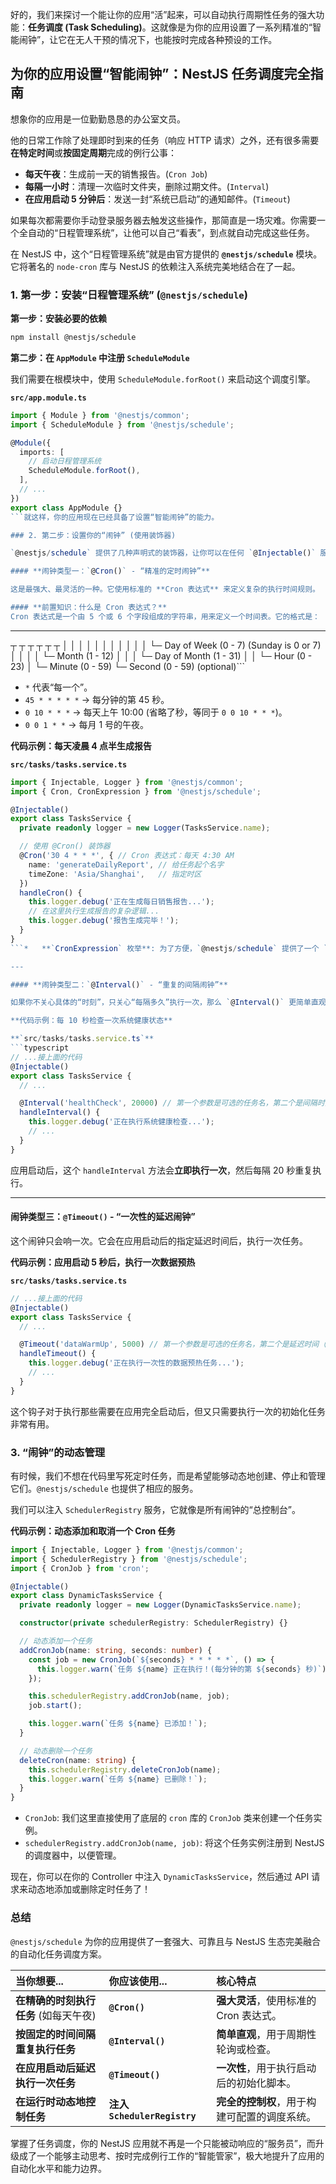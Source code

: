 好的，我们来探讨一个能让你的应用“活”起来，可以自动执行周期性任务的强大功能：**任务调度 (Task Scheduling)**。这就像是为你的应用设置了一系列精准的“智能闹钟”，让它在无人干预的情况下，也能按时完成各种预设的工作。

## 为你的应用设置“智能闹钟”：NestJS 任务调度完全指南

想象你的应用是一位勤勤恳恳的办公室文员。

他的日常工作除了处理即时到来的任务（响应 HTTP 请求）之外，还有很多需要**在特定时间**或**按固定周期**完成的例行公事：

- **每天午夜**：生成前一天的销售报告。(`Cron Job`)
- **每隔一小时**：清理一次临时文件夹，删除过期文件。(`Interval`)
- **在应用启动 5 分钟后**：发送一封“系统已启动”的通知邮件。(`Timeout`)

如果每次都需要你手动登录服务器去触发这些操作，那简直是一场灾难。你需要一个全自动的“日程管理系统”，让他可以自己“看表”，到点就自动完成这些任务。

在 NestJS 中，这个“日程管理系统”就是由官方提供的 **`@nestjs/schedule`** 模块。它将著名的 `node-cron` 库与 NestJS 的依赖注入系统完美地结合在了一起。

### 1. 第一步：安装“日程管理系统” (`@nestjs/schedule`)

**第一步：安装必要的依赖**

```bash
npm install @nestjs/schedule
```

**第二步：在 `AppModule` 中注册 `ScheduleModule`**

我们需要在根模块中，使用 `ScheduleModule.forRoot()` 来启动这个调度引擎。

**`src/app.module.ts`**

````typescript
import { Module } from '@nestjs/common';
import { ScheduleModule } from '@nestjs/schedule';

@Module({
  imports: [
    // 启动日程管理系统
    ScheduleModule.forRoot(),
  ],
  // ...
})
export class AppModule {}
```就这样，你的应用现在已经具备了设置“智能闹钟”的能力。

### 2. 第二步：设置你的“闹钟” (使用装饰器)

`@nestjs/schedule` 提供了几种声明式的装饰器，让你可以在任何 `@Injectable()` 服务的方法上，轻松地设置定时任务。

#### **闹钟类型一：`@Cron()` - “精准的定时闹钟”**

这是最强大、最灵活的一种。它使用标准的 **Cron 表达式** 来定义复杂的执行时间规则。

#### **前置知识：什么是 Cron 表达式？**
Cron 表达式是一个由 5 个或 6 个字段组成的字符串，用来定义一个时间表。它的格式是：
````

---

┬ ┬ ┬ ┬ ┬ ┬
│ │ │ │ │ │
│ │ │ │ │ └─ Day of Week (0 - 7) (Sunday is 0 or 7)
│ │ │ │ └─ Month (1 - 12)
│ │ │ └─ Day of Month (1 - 31)
│ │ └─ Hour (0 - 23)
│ └─ Minute (0 - 59)
└─ Second (0 - 59) (optional)```

- `*` 代表“每一个”。
- `45 * * * * *` -> 每分钟的第 45 秒。
- `0 10 * * *` -> 每天上午 10:00 (省略了秒，等同于 `0 0 10 * * *`)。
- `0 0 1 * *` -> 每月 1 号的午夜。

**代码示例：每天凌晨 4 点半生成报告**

**`src/tasks/tasks.service.ts`**

````typescript
import { Injectable, Logger } from '@nestjs/common';
import { Cron, CronExpression } from '@nestjs/schedule';

@Injectable()
export class TasksService {
  private readonly logger = new Logger(TasksService.name);

  // 使用 @Cron() 装饰器
  @Cron('30 4 * * *', { // Cron 表达式：每天 4:30 AM
    name: 'generateDailyReport', // 给任务起个名字
    timeZone: 'Asia/Shanghai',   // 指定时区
  })
  handleCron() {
    this.logger.debug('正在生成每日销售报告...');
    // 在这里执行生成报告的复杂逻辑...
    this.logger.debug('报告生成完毕！');
  }
}
```*   **`CronExpression` 枚举**: 为了方便，`@nestjs/schedule` 提供了一个 `CronExpression` 枚举，包含了一些常用的表达式，比如 `CronExpression.EVERY_30_SECONDS`。

---

#### **闹钟类型二：`@Interval()` - “重复的间隔闹钟”**

如果你不关心具体的“时刻”，只关心“每隔多久”执行一次，那么 `@Interval()` 更简单直观。

**代码示例：每 10 秒检查一次系统健康状态**

**`src/tasks/tasks.service.ts`**
```typescript
// ...接上面的代码
@Injectable()
export class TasksService {
  // ...

  @Interval('healthCheck', 20000) // 第一个参数是可选的任务名，第二个是间隔时间（毫秒）
  handleInterval() {
    this.logger.debug('正在执行系统健康检查...');
    // ...
  }
}
````

应用启动后，这个 `handleInterval` 方法会**立即执行一次**，然后每隔 20 秒重复执行。

---

#### **闹钟类型三：`@Timeout()` - “一次性的延迟闹钟”**

这个闹钟只会响一次。它会在应用启动后的指定延迟时间后，执行一次任务。

**代码示例：应用启动 5 秒后，执行一次数据预热**

**`src/tasks/tasks.service.ts`**

```typescript
// ...接上面的代码
@Injectable()
export class TasksService {
  // ...

  @Timeout('dataWarmUp', 5000) // 第一个参数是可选的任务名，第二个是延迟时间（毫秒）
  handleTimeout() {
    this.logger.debug('正在执行一次性的数据预热任务...');
    // ...
  }
}
```

这个钩子对于执行那些需要在应用完全启动后，但又只需要执行一次的初始化任务非常有用。

### 3. “闹钟”的动态管理

有时候，我们不想在代码里写死定时任务，而是希望能够动态地创建、停止和管理它们。`@nestjs/schedule` 也提供了相应的服务。

我们可以注入 `SchedulerRegistry` 服务，它就像是所有闹钟的“总控制台”。

**代码示例：动态添加和取消一个 Cron 任务**

```typescript
import { Injectable, Logger } from '@nestjs/common';
import { SchedulerRegistry } from '@nestjs/schedule';
import { CronJob } from 'cron';

@Injectable()
export class DynamicTasksService {
  private readonly logger = new Logger(DynamicTasksService.name);

  constructor(private schedulerRegistry: SchedulerRegistry) {}

  // 动态添加一个任务
  addCronJob(name: string, seconds: number) {
    const job = new CronJob(`${seconds} * * * * *`, () => {
      this.logger.warn(`任务 ${name} 正在执行！(每分钟的第 ${seconds} 秒)`);
    });

    this.schedulerRegistry.addCronJob(name, job);
    job.start();

    this.logger.warn(`任务 ${name} 已添加！`);
  }

  // 动态删除一个任务
  deleteCron(name: string) {
    this.schedulerRegistry.deleteCronJob(name);
    this.logger.warn(`任务 ${name} 已删除！`);
  }
}
```

- `CronJob`: 我们这里直接使用了底层的 `cron` 库的 `CronJob` 类来创建一个任务实例。
- `schedulerRegistry.addCronJob(name, job)`: 将这个任务实例注册到 NestJS 的调度器中，以便管理。

现在，你可以在你的 Controller 中注入 `DynamicTasksService`，然后通过 API 请求来动态地添加或删除定时任务了！

### 总结

`@nestjs/schedule` 为你的应用提供了一套强大、可靠且与 NestJS 生态完美融合的自动化任务调度方案。

| 当你想要...                           | 你应该使用...                | 核心特点                                     |
| :------------------------------------ | :--------------------------- | :------------------------------------------- |
| **在精确的时刻执行任务** (如每天午夜) | **`@Cron()`**                | **强大灵活**，使用标准的 Cron 表达式。       |
| **按固定的时间间隔重复执行任务**      | **`@Interval()`**            | **简单直观**，用于周期性轮询或检查。         |
| **在应用启动后延迟执行一次任务**      | **`@Timeout()`**             | **一次性**，用于执行启动后的初始化脚本。     |
| **在运行时动态地控制任务**            | **注入 `SchedulerRegistry`** | **完全的控制权**，用于构建可配置的调度系统。 |

掌握了任务调度，你的 NestJS 应用就不再是一个只能被动响应的“服务员”，而升级成了一个能够主动思考、按时完成例行工作的“智能管家”，极大地提升了应用的自动化水平和能力边界。
